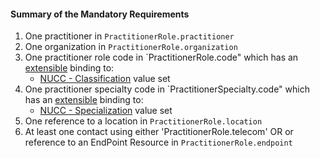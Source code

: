 #### Summary of the Mandatory Requirements 

1.  One practitioner in `PractitionerRole.practitioner`
1.  One organization in `PractitionerRole.organization`
1.  One practitioner role code in `PractitionerRole.code" which has an [extensible](http://build.fhir.org/terminologies.html#extensible) binding to:
    -    [NUCC - Classification](ValueSet-provider-role.html) value set
1.  One practitioner specialty code in `PractitionerSpecialty.code" which has an [extensible](http://build.fhir.org/terminologies.html#extensible) binding to:
    -    [NUCC - Specialization](ValueSet-provider-specialty.html) value set
1.  One reference to a location in `PractitionerRole.location`
1.  At least one contact using either 'PractitionerRole.telecom' OR or reference to an EndPoint Resource in  `PractitionerRole.endpoint`
  